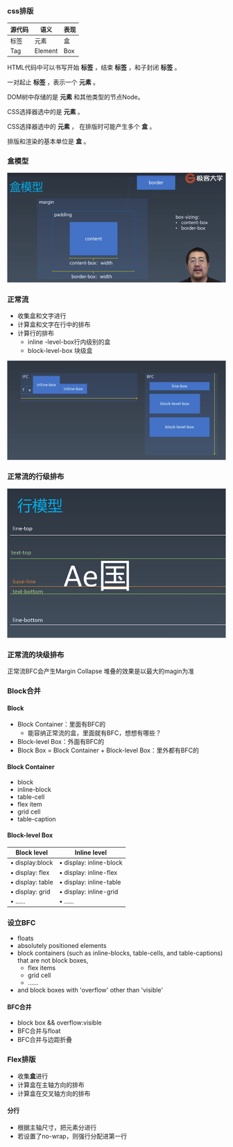 ### css排版

| 源代码 | 语义    | 表现 |
| ------ | ------- | ---- |
| 标签   | 元素    | 盒   |
| Tag    | Element | Box  |

HTML代码中可以书写开始 **标签** ，结束 **标签**  ，和子封闭  **标签** 。

一对起止  **标签** ，表示一个  **元素**  。

DOM树中存储的是  **元素** 和其他类型的节点Node。

CSS选择器选中的是   **元素**  。

CSS选择器选中的  **元素**  ， 在排版时可能产生多个 **盒**   。

排版和渲染的基本单位是  **盒** 。

### 盒模型

![](../images/he.png)

### 正常流

- 收集盒和文字进行
- 计算盒和文字在行中的排布
- 计算行的排布
  - inline -level-box行内级别的盒
  - block-level-box 块级盒

<img src="../images/he2.png" style="zoom:67%;" />

### 正常流的行级排布

![](../images/he3.png)

### 正常流的块级排布

正常流BFC会产生Margin Collapse  堆叠的效果是以最大的magin为准



### Block合并

#### Block

- Block Container：里面有BFC的
  - 能容纳正常流的盒，里面就有BFC，想想有哪些？ 
- Block-level Box：外面有BFC的 
-  Block Box = Block Container + Block-level Box：里外都有BFC的

#### Block Container

- block
-  inline-block
- table-cell
-  flex item
-  grid cell
-  table-caption

#### Block-level Box

| Block level      | Inline level            |
| ---------------- | ----------------------- |
| • display:block  | • display: inline-block |
| • display: flex  | • display: inline-flex  |
| • display: table | • display: inline-table |
| • display: grid  | • display: inline-grid  |
| • ......         | • ......                |

### 设立BFC

- floats
- absolutely positioned elements
- block containers (such as inline-blocks, table-cells, and table-captions) that are not block boxes,
  - flex items
  - grid cell
  - ......
- and block boxes with 'overflow' other than 'visible'

#### BFC合并

- block box && overflow:visible
- BFC合并与float
- BFC合并与边距折叠

### Flex排版

- 收集**盒**进行
- 计算盒在主轴方向的排布
- 计算盒在交叉轴方向的排布

#### 分行

- 根据主轴尺寸，把元素分进行
- 若设置了no-wrap，则强行分配进第一行
